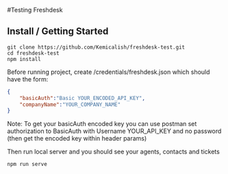 #Testing Freshdesk

## Install / Getting Started

```shell
git clone https://github.com/Kemicalish/freshdesk-test.git
cd freshdesk-test
npm install
```

Before running project, create /credentials/freshdesk.json 
which should have the form:

```json
{
    "basicAuth":"Basic YOUR_ENCODED_API_KEY",
    "companyName":"YOUR_COMPANY_NAME"
}
```
Note: To get your basicAuth encoded key you can use postman set authorization to BasicAuth with Username YOUR_API_KEY and no password (then get the encoded key within header params) 

Then run local server and you should see your agents, contacts and tickets
```shell
npm run serve
```

